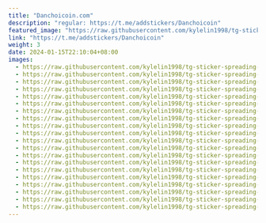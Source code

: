 ```yaml
---
title: "Danchoicoin.com"
description: "regular: https://t.me/addstickers/Danchoicoin"
featured_image: "https://raw.githubusercontent.com/kylelin1998/tg-sticker-spreading-worldwide-images/main/img/e0ac0b30-5174-49b4-8d20-15ab9060f445.jpg"
link: "https://t.me/addstickers/Danchoicoin"
weight: 3
date: 2024-01-15T22:10:04+08:00
images:
  - https://raw.githubusercontent.com/kylelin1998/tg-sticker-spreading-worldwide-images/main/img/e0ac0b30-5174-49b4-8d20-15ab9060f445.jpg
  - https://raw.githubusercontent.com/kylelin1998/tg-sticker-spreading-worldwide-images/main/img/80ce76e2-64ae-42f1-a31e-92d2169040fa.jpg
  - https://raw.githubusercontent.com/kylelin1998/tg-sticker-spreading-worldwide-images/main/img/16d418ae-acd6-4fe1-aa45-038cf78135c7.jpg
  - https://raw.githubusercontent.com/kylelin1998/tg-sticker-spreading-worldwide-images/main/img/cd039782-1305-465f-949a-7d3ffbc4c3b9.jpg
  - https://raw.githubusercontent.com/kylelin1998/tg-sticker-spreading-worldwide-images/main/img/1d9996df-6194-4a29-aedd-5171b7263c1d.jpg
  - https://raw.githubusercontent.com/kylelin1998/tg-sticker-spreading-worldwide-images/main/img/b58b2c04-1748-4799-8e4c-0d1beebef09d.jpg
  - https://raw.githubusercontent.com/kylelin1998/tg-sticker-spreading-worldwide-images/main/img/457f365b-4ed2-45da-be18-a47c95b188db.jpg
  - https://raw.githubusercontent.com/kylelin1998/tg-sticker-spreading-worldwide-images/main/img/8947de0b-b9b6-4d7e-9909-038f38245548.jpg
  - https://raw.githubusercontent.com/kylelin1998/tg-sticker-spreading-worldwide-images/main/img/8cdb98da-f044-475c-8cd8-1a8f9bff5a0e.jpg
  - https://raw.githubusercontent.com/kylelin1998/tg-sticker-spreading-worldwide-images/main/img/1b9b7549-6656-453f-80a4-b8acbc12a09b.jpg
  - https://raw.githubusercontent.com/kylelin1998/tg-sticker-spreading-worldwide-images/main/img/dc9fe979-4c5f-47b7-a6bd-2a60b7a16ce7.jpg
  - https://raw.githubusercontent.com/kylelin1998/tg-sticker-spreading-worldwide-images/main/img/a64de07c-85d3-4d13-b7a4-f8748b57d8a4.jpg
  - https://raw.githubusercontent.com/kylelin1998/tg-sticker-spreading-worldwide-images/main/img/7e03a431-b915-4423-a360-b81c818726ea.jpg
  - https://raw.githubusercontent.com/kylelin1998/tg-sticker-spreading-worldwide-images/main/img/c3e90a0f-ad6f-46b1-aaae-893ea68f9ab0.jpg
  - https://raw.githubusercontent.com/kylelin1998/tg-sticker-spreading-worldwide-images/main/img/2a90d935-985d-4ba9-950d-12e328d3bde1.jpg
  - https://raw.githubusercontent.com/kylelin1998/tg-sticker-spreading-worldwide-images/main/img/cfb7cf21-a469-46d8-8bdb-f60238efad2e.jpg
  - https://raw.githubusercontent.com/kylelin1998/tg-sticker-spreading-worldwide-images/main/img/74dc64de-4663-4c08-82a4-2ec9e2f250e7.jpg
  - https://raw.githubusercontent.com/kylelin1998/tg-sticker-spreading-worldwide-images/main/img/75b68ff6-d305-4c05-b358-d9b456ca62eb.jpg
  - https://raw.githubusercontent.com/kylelin1998/tg-sticker-spreading-worldwide-images/main/img/9f016a33-701b-4db4-b196-4611941f3d10.jpg
  - https://raw.githubusercontent.com/kylelin1998/tg-sticker-spreading-worldwide-images/main/img/2eaa1068-c22f-48d5-b94e-e25969c6e922.jpg
---
```

